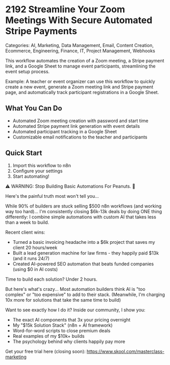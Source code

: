 # 2192 Streamline Your Zoom Meetings With Secure Automated Stripe Payments

Categories: AI, Marketing, Data Management, Email, Content Creation, Ecommerce, Engineering, Finance, IT, Project Management, Webhooks

This workflow automates the creation of a Zoom meeting, a Stripe payment link, and a Google Sheet to manage event participants, streamlining the event setup process.

Example: A teacher or event organizer can use this workflow to quickly create a new event, generate a Zoom meeting link and Stripe payment page, and automatically track participant registrations in a Google Sheet.

## What You Can Do
- Automated Zoom meeting creation with password and start time
- Automated Stripe payment link generation with event details
- Automated participant tracking in a Google Sheet
- Customizable email notifications to the teacher and participants

## Quick Start
1. Import this workflow to n8n
2. Configure your settings
3. Start automating!

⚠️ WARNING: Stop Building Basic Automations For Peanuts. 🚫

Here's the painful truth most won't tell you...

While 90% of builders are stuck selling $500 n8n workflows (and working way too hard)...
I'm consistently closing $6k-13k deals by doing ONE thing differently:
I combine simple automations with custom AI that takes less than a week to build.

Recent client wins:
* Turned a basic invoicing headache into a $6k project that saves my client 20 hours/week
* Built a lead generation machine for law firms - they happily paid $13k (and it runs 24/7)
* Created AI-powered SEO automation that beats funded companies (using $0 in AI costs)

Time to build each solution? Under 2 hours.

But here's what's crazy...
Most automation builders think AI is "too complex" or "too expensive" to add to their stack.
(Meanwhile, I'm charging 10x more for solutions that take the same time to build)

Want to see exactly how I do it?
Inside our community, I show you:
* The exact AI components that 3x your pricing overnight
* My "$15k Solution Stack" (n8n + AI framework)
* Word-for-word scripts to close premium deals
* Real examples of my $10k+ builds
* The psychology behind why clients happily pay more

Get your free trial here (closing soon): https://www.skool.com/masterclass-marketing
